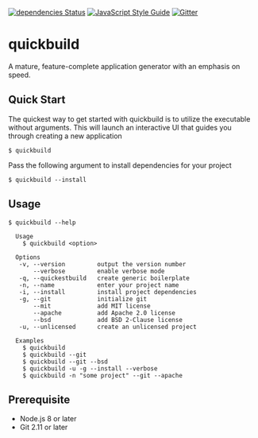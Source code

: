 [![dependencies Status](https://david-dm.org/abircb/quickbuild/status.svg)](https://david-dm.org/abircb/quickbuild)
[![JavaScript Style Guide](https://img.shields.io/badge/code_style-standard-brightgreen.svg)](https://standardjs.com)
[![Gitter](https://badges.gitter.im/quickbuild-npm/community.svg)](https://gitter.im/quickbuild-npm/community?utm_source=badge&utm_medium=badge&utm_campaign=pr-badge)

# quickbuild
A mature, feature-complete application generator with an emphasis on speed.

## Quick Start
The quickest way to get started with quickbuild is to utilize the executable without arguments. This will launch an interactive UI that guides you through creating a new application

```cli
$ quickbuild
```
Pass the following argument to install dependencies for your project

```cli
$ quickbuild --install
```

## Usage

```cli 
$ quickbuild --help

  Usage
    $ quickbuild <option>

  Options
   -v, --version         output the version number
       --verbose         enable verbose mode
   -q, --quickestbuild   create generic boilerplate
   -n, --name            enter your project name
   -i, --install         install project dependencies
   -g, --git             initialize git
       --mit             add MIT license
       --apache          add Apache 2.0 license
       --bsd             add BSD 2-Clause license
   -u, --unlicensed      create an unlicensed project

  Examples
    $ quickbuild
    $ quickbuild --git
    $ quickbuild --git --bsd
    $ quickbuild -u -g --install --verbose
    $ quickbuild -n "some project" --git --apache
```

## Prerequisite
<ul>
  <li>Node.js 8 or later</li>
  <li>Git 2.11 or later</li>
</ul>
